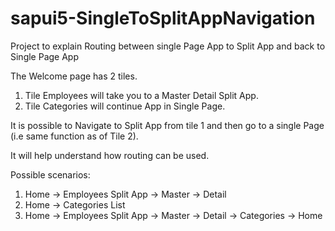 # sapui5-SingleToSplitAppNavigation
Project to explain Routing between single Page App to Split App and back to Single Page App

The Welcome page has 2 tiles. 
1. Tile Employees will take you to a Master Detail Split App.
2. Tile Categories will continue App in Single Page.

It is possible to Navigate to Split App from tile 1 and then go to a single Page (i.e same function as of Tile 2).

It will help understand how routing can be used.

Possible scenarios:

1. Home -> Employees Split App -> Master -> Detail 
2. Home -> Categories List
3. Home -> Employees Split App -> Master -> Detail -> Categories -> Home
